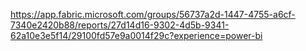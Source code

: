 https://app.fabric.microsoft.com/groups/56737a2d-1447-4755-a6cf-7340e2420b88/reports/27d14d16-9302-4d5b-9341-62a10e3e5f14/29100fd57e9a0014f29c?experience=power-bi
